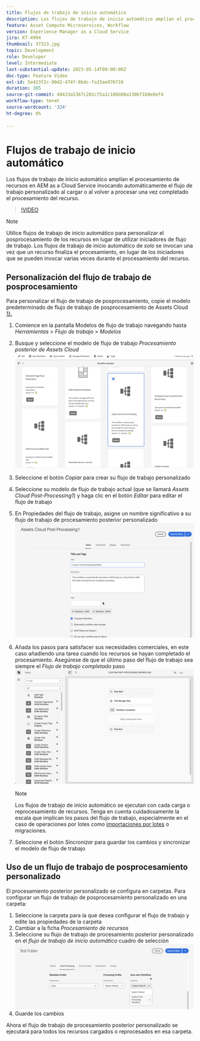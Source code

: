 ```yaml
---
title: Flujos de trabajo de inicio automático
description: Los flujos de trabajo de inicio automático amplían el procesamiento de recursos invocando automáticamente el flujo de trabajo personalizado al cargar o al volver a procesar.
feature: Asset Compute Microservices, Workflow
version: Experience Manager as a Cloud Service
jira: KT-4994
thumbnail: 37323.jpg
topic: Development
role: Developer
level: Intermediate
last-substantial-update: 2023-05-14T00:00:00Z
doc-type: Feature Video
exl-id: 5e423f2c-90d2-474f-8bdc-fa15ae976f18
duration: 385
source-git-commit: 48433a5367c281cf5a1c106b08a1306f1b0e8ef4
workflow-type: tm+mt
source-wordcount: '324'
ht-degree: 0%

---
```


# Flujos de trabajo de inicio automático

Los flujos de trabajo de inicio automático amplían el procesamiento de recursos en AEM as a Cloud Service invocando automáticamente el flujo de trabajo personalizado al cargar o al volver a procesar una vez completado el procesamiento del recurso.

>[!VIDEO](https://video.tv.adobe.com/v/326763?quality=12&learn=on&captions=spa)

>[!NOTE]
>
>Utilice flujos de trabajo de inicio automático para personalizar el posprocesamiento de los recursos en lugar de utilizar iniciadores de flujo de trabajo. Los flujos de trabajo de inicio automático de _solo_ se invocan una vez que un recurso finaliza el procesamiento, en lugar de los iniciadores que se pueden invocar varias veces durante el procesamiento del recurso.

## Personalización del flujo de trabajo de posprocesamiento

Para personalizar el flujo de trabajo de posprocesamiento, copie el modelo predeterminado de flujo de trabajo de posprocesamiento de Assets Cloud [1&rbrace;.](../../foundation/workflow/use-the-workflow-editor.md)

1. Comience en la pantalla Modelos de flujo de trabajo navegando hasta _Herramientas_ > _Flujo de trabajo_ > _Modelos_
2. Busque y seleccione el modelo de flujo de trabajo _Procesamiento posterior de Assets Cloud_<br/>
   ![Seleccione el modelo de flujo de trabajo de procesamiento posterior de Assets Cloud](assets/auto-start-workflow-select-workflow.png)
3. Seleccione el botón _Copiar_ para crear su flujo de trabajo personalizado
4. Seleccione su modelo de flujo de trabajo actual (que se llamará _Assets Cloud Post-Processing1_) y haga clic en el botón _Editar_ para editar el flujo de trabajo
5. En Propiedades del flujo de trabajo, asigne un nombre significativo a su flujo de trabajo de procesamiento posterior personalizado<br/>
   ![Cambiando el nombre](assets/auto-start-workflow-change-name.png)
6. Añada los pasos para satisfacer sus necesidades comerciales, en este caso añadiendo una tarea cuando los recursos se hayan completado el procesamiento. Asegúrese de que el último paso del flujo de trabajo sea siempre el _Flujo de trabajo completado_ paso<br/>
   ![Agregar pasos de flujo de trabajo](assets/auto-start-workflow-customize-steps.png)

   >[!NOTE]
   >
   >Los flujos de trabajo de inicio automático se ejecutan con cada carga o reprocesamiento de recursos. Tenga en cuenta cuidadosamente la escala que implican los pasos del flujo de trabajo, especialmente en el caso de operaciones por lotes como [importaciones por lotes](../../cloud-service/migration/bulk-import.md) o migraciones.

7. Seleccione el botón _Sincronizar_ para guardar los cambios y sincronizar el modelo de flujo de trabajo

## Uso de un flujo de trabajo de posprocesamiento personalizado

El procesamiento posterior personalizado se configura en carpetas. Para configurar un flujo de trabajo de posprocesamiento personalizado en una carpeta:

1. Seleccione la carpeta para la que desea configurar el flujo de trabajo y edite las propiedades de la carpeta
2. Cambiar a la ficha _Procesamiento de recursos_
3. Seleccione su flujo de trabajo de procesamiento posterior personalizado en el _flujo de trabajo de inicio automático_ cuadro de selección<br/>
   ![Establecer el flujo de trabajo de procesamiento posterior](assets/auto-start-workflow-set-workflow.png)
4. Guarde los cambios

Ahora el flujo de trabajo de procesamiento posterior personalizado se ejecutará para todos los recursos cargados o reprocesados en esa carpeta.
